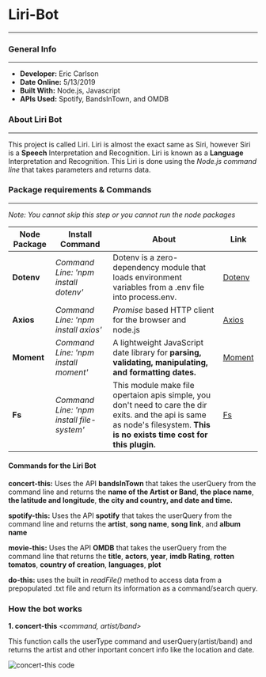 # Liri-Bot
---
### General Info
---
* **Developer:** Eric Carlson
* **Date Online:** 5/13/2019
* **Built With:** Node.js, Javascript
* **APIs Used:** Spotify, BandsInTown, and OMDB

### About Liri Bot
---
This project is called Liri.  Liri is almost the exact same as Siri, however Siri is a **Speech** Interpretation and Recognition.  Liri is known as a **Language** Interpretation and Recognition.  This Liri is done using the *Node.js command line* that takes parameters and returns data.

### Package requirements & Commands
---
*Note: You cannot skip this step or you cannot run the node packages*

**Node Package** | **Install Command** | **About** | **Link** 
------------ | ------------- | ------------ | -------              
**Dotenv** | *Command Line: 'npm install dotenv'* | Dotenv is a zero-dependency module that loads environment variables from a .env file into process.env. | [Dotenv](https://www.npmjs.com/package/dotenv) 
**Axios** | *Command Line: 'npm install axios'*  | *Promise* based HTTP client for the browser and node.js | [Axios](https://www.npmjs.com/package/axios)
**Moment** | *Command Line: 'npm install moment'* | A lightweight JavaScript date library for **parsing, validating, manipulating, and formatting dates.** | [Moment](https://www.npmjs.com/package/moment)
**Fs** | *Command Line: 'npm install file-system'* | This module make file opertaion apis simple, you don't need to care the dir exits. and the api is same as node's filesystem. **This is no exists time cost for this plugin.** | [Fs](https://www.npmjs.com/package/file-system)

#### Commands for the Liri Bot

**concert-this:** Uses the API **bandsInTown** that takes the userQuery from the command line and returns the **name of the Artist or Band**, **the place name**, **the latitude and longitude**, **the city and country, and date and time.**

**spotify-this:** Uses the API **spotify** that takes the userQuery from the command line and returns the **artist**, **song name**, **song link**, and **album name**

**movie-this:** Uses the API **OMDB** that takes the userQuery from the command line that returns the **title**, **actors**, **year**, **imdb Rating**, **rotten tomatos**, **country of creation**, **languages**, **plot**

**do-this:** uses the built in *readFile()* method to access data from a prepopulated .txt file and return its information as a command/search query.

### How the bot works

**1. concert-this**
*<command, artist/band>*

This function calls the userType command and userQuery(artist/band) and returns the artist and other inportant concert info like the location and date.

![concert-this code](concert-this-code..png)

